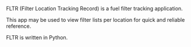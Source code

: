 FLTR (Filter Location Tracking Record) is a fuel filter tracking application.

This app may be used to view filter lists per location for quick and reliable reference.

FLTR is written in Python.
